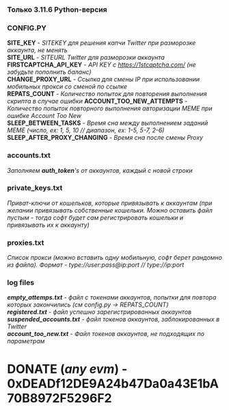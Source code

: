 ### Только 3.11.6 Python-версия

### CONFIG.PY  
**SITE_KEY** - _SITEKEY для решения капчи Twitter при разморозке аккаунта, не менять_  
**SITE_URL** - _SITEURL Twitter для разморозки аккаунта_  
**FIRSTCAPTCHA_API_KEY** - _API KEY с https://1stcaptcha.com/ (не забудьте пополнить баланс)_  
**CHANGE_PROXY_URL** - _Ссылка для смены IP при использовании мобильных прокси со сменой по ссылке_  
**REPATS_COUNT** - _Количество попыток для повторения выполнения скрипта в случае ошибки_
**ACCOUNT_TOO_NEW_ATTEMPTS** - _Количество попыток повторного выполнения авторизации MEME при ошибке Account Too New_  
**SLEEP_BETWEEN_TASKS** - _Время сна между выполнением заданий MEME (число, ex: 1, 5, 10 // диапазон, ex: 1-5, 5-7, 2-6)_  
**SLEEP_AFTER_PROXY_CHANGING** - _Время сна после смены Proxy_  

### accounts.txt  
_Заполняем **auth_token**'s от аккаунтов, каждый с новой строки_  

### private_keys.txt  
_Приват-ключи от кошельков, которые привязывать к аккаунтам (при желании привязывать собственные кошельки. Можно оставить файл пустым - тогда софт будет сам регистрировать кошельки и привязывать их к аккаунту)_  

### proxies.txt  
_Список прокси (можно вставить одну мобильную, софт берет рандомно из файла). Формат - type://user:pass@ip:port // type://ip:port_  

### log files  
_**empty_attemps.txt** - файл с токенами аккаунтов, попытки для повтора которых закончились (см config.py -> REPATS_COUNT)_  
_**registered.txt** - файл успешно зарегистрированных аккаунтов_  
_**suspended_accounts.txt** - файл токенов аккаунтов, заблокированных в Twitter_  
_**account_too_new.txt** - Файл токенов аккаунтов, не подходящих по параметрам_

# DONATE (_any evm_) - 0xDEADf12DE9A24b47Da0a43E1bA70B8972F5296F2